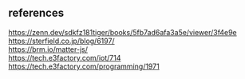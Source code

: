 ## references
https://zenn.dev/sdkfz181tiger/books/5fb7ad6afa3a5e/viewer/3f4e9e
<br>
https://sterfield.co.jp/blog/6197/
<br>
https://brm.io/matter-js/
<br>
https://tech.e3factory.com/iot/714
<br>
https://tech.e3factory.com/programming/1971
